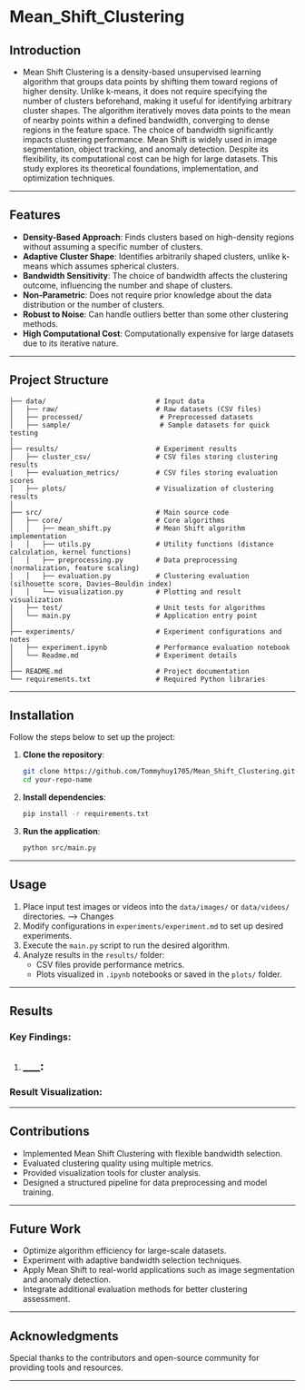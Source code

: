 # **Mean_Shift_Clustering**

## Introduction  

- Mean Shift Clustering is a density-based unsupervised learning algorithm that groups data points by shifting them toward regions of higher density. Unlike k-means, it does not require specifying the number of clusters beforehand, making it useful for identifying arbitrary cluster shapes.
The algorithm iteratively moves data points to the mean of nearby points within a defined bandwidth, converging to dense regions in the feature space. The choice of bandwidth significantly impacts clustering performance.
Mean Shift is widely used in image segmentation, object tracking, and anomaly detection. Despite its flexibility, its computational cost can be high for large datasets. This study explores its theoretical foundations, implementation, and optimization techniques.
---

## **Features**
- **Density-Based Approach**: Finds clusters based on high-density regions without assuming a specific number of clusters.
- **Adaptive Cluster Shape**: Identifies arbitrarily shaped clusters, unlike k-means which assumes spherical clusters.
- **Bandwidth Sensitivity**: The choice of bandwidth affects the clustering outcome, influencing the number and shape of clusters.
- **Non-Parametric**: Does not require prior knowledge about the data distribution or the number of clusters.
- **Robust to Noise**: Can handle outliers better than some other clustering methods.
- **High Computational Cost**: Computationally expensive for large datasets due to its iterative nature.

---

## Project Structure  
```plaintext
├── data/                           # Input data
│   ├── raw/                        # Raw datasets (CSV files)
│   ├── processed/                   # Preprocessed datasets
│   ├── sample/                      # Sample datasets for quick testing
│
├── results/                        # Experiment results
│   ├── cluster_csv/                # CSV files storing clustering results
│   ├── evaluation_metrics/         # CSV files storing evaluation scores
│   ├── plots/                      # Visualization of clustering results
│
├── src/                            # Main source code
│   ├── core/                       # Core algorithms
│   │   ├── mean_shift.py           # Mean Shift algorithm implementation
│   │   ├── utils.py                # Utility functions (distance calculation, kernel functions)
│   │   ├── preprocessing.py        # Data preprocessing (normalization, feature scaling)
│   │   ├── evaluation.py           # Clustering evaluation (silhouette score, Davies–Bouldin index)
│   │   └── visualization.py        # Plotting and result visualization
│   ├── test/                       # Unit tests for algorithms
│   └── main.py                     # Application entry point
│
├── experiments/                    # Experiment configurations and notes
│   ├── experiment.ipynb            # Performance evaluation notebook
│   └── Readme.md                   # Experiment details
│
├── README.md                       # Project documentation
└── requirements.txt                # Required Python libraries
```

---

## **Installation**
Follow the steps below to set up the project:

1. **Clone the repository**:  
   ```bash
   git clone https://github.com/Tommyhuy1705/Mean_Shift_Clustering.git
   cd your-repo-name
   ```

2. **Install dependencies**:  
   ```bash
   pip install -r requirements.txt
   ```

3. **Run the application**:  
   ```bash
   python src/main.py
   ```

---

## **Usage**
1. Place input test images or videos into the `data/images/` or `data/videos/` directories. --> Changes
2. Modify configurations in `experiments/experiment.md` to set up desired experiments.
3. Execute the `main.py` script to run the desired algorithm.
4. Analyze results in the `results/` folder:
   - CSV files provide performance metrics.
   - Plots visualized in `.ipynb` notebooks or saved in the `plots/` folder.

---

## **Results**
### Key Findings:
1. **___**:
   - 
 

### Result Visualization:
 

---

## **Contributions**
- Implemented Mean Shift Clustering with flexible bandwidth selection.
- Evaluated clustering quality using multiple metrics.
- Provided visualization tools for cluster analysis.
- Designed a structured pipeline for data preprocessing and model training.

---

## **Future Work**
- Optimize algorithm efficiency for large-scale datasets.
- Experiment with adaptive bandwidth selection techniques.
- Apply Mean Shift to real-world applications such as image segmentation and anomaly detection.
- Integrate additional evaluation methods for better clustering assessment.

---

## **Acknowledgments**
Special thanks to the contributors and open-source community for providing tools and resources.

--- 


